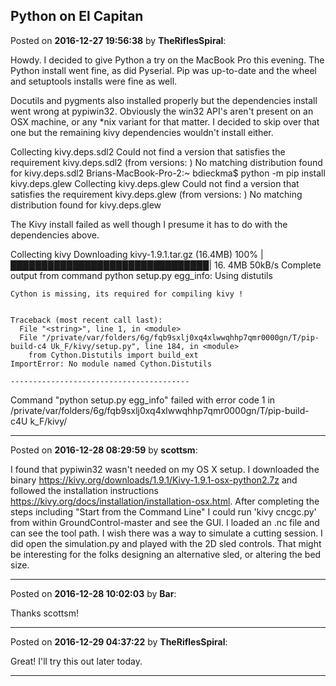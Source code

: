 ## Python on El Capitan
Posted on **2016-12-27 19:56:38** by **TheRiflesSpiral**:

Howdy. I decided to give Python a try on the MacBook Pro this evening. The Python install went fine, as did Pyserial. Pip was up-to-date and the wheel and setuptools installs were fine as well.

Docutils and pygments also installed properly but the dependencies install went wrong at pypiwin32. Obviously the win32 API's aren't present on an OSX machine, or any *nix variant for that matter. I decided to skip over that one but the remaining kivy dependencies wouldn't install either.

Collecting kivy.deps.sdl2
  Could not find a version that satisfies the requirement kivy.deps.sdl2 (from versions: )
No matching distribution found for kivy.deps.sdl2
Brians-MacBook-Pro-2:~ bdieckma$ python -m pip install kivy.deps.glew
Collecting kivy.deps.glew
  Could not find a version that satisfies the requirement kivy.deps.glew (from versions: )
No matching distribution found for kivy.deps.glew

The Kivy install failed as well though I presume it has to do with the dependencies above.

Collecting kivy
  Downloading kivy-1.9.1.tar.gz (16.4MB)
    100% |████████████████████████████████| 16. 4MB 50kB/s 
    Complete output from command python setup.py egg_info:
    Using distutils
    
    Cython is missing, its required for compiling kivy !
    
    
    Traceback (most recent call last):
      File "<string>", line 1, in <module>
      File "/private/var/folders/6g/fqb9sxlj0xq4xlwwqhhp7qmr0000gn/T/pip-build-c4 Uk_F/kivy/setup.py", line 184, in <module>
        from Cython.Distutils import build_ext
    ImportError: No module named Cython.Distutils
    
    ----------------------------------------
Command "python setup.py egg_info" failed with error code 1 in /private/var/folders/6g/fqb9sxlj0xq4xlwwqhhp7qmr0000gn/T/pip-build-c4U k_F/kivy/

---

Posted on **2016-12-28 08:29:59** by **scottsm**:

I found that pypiwin32 wasn't needed on my OS X setup. I downloaded the binary <https://kivy.org/downloads/1.9.1/Kivy-1.9.1-osx-python2.7z> and followed the installation instructions <https://kivy.org/docs/installation/installation-osx.html>. After completing the steps including "Start from the Command Line" I could run 'kivy cncgc.py' from within GroundControl-master and see the GUI. I loaded an .nc file and can see the tool path. I wish there was a way to simulate a cutting session.
 I did open the simulation.py and played with the 2D sled controls. That might be interesting for the folks designing an alternative sled, or altering the bed size.

---

Posted on **2016-12-28 10:02:03** by **Bar**:

Thanks scottsm!

---

Posted on **2016-12-29 04:37:22** by **TheRiflesSpiral**:

Great! I'll try this out later today.

---

